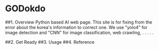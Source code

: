 # GODokdo

##1. Overview
Python based AI web page.
This site is for fixing from the error about the korea's information to correct one.
We use "yolo4" for image detection and "CNN" for image classification, web crawling,  . . . . .





##2. Get Ready
##3. Usage
##4. Reference


